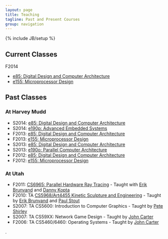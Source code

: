 ```yaml
---
layout: page
title: Teaching
tagline: Past and Present Courses
group: navigation
---
```

{% include JB/setup %}

## Current Classes
F2014

* [e85: Digital Design and Computer Architecture]()
* [e155: Microprocessor Design]()

## Past Classes
### At Harvey Mudd
* S2014: [e85: Digital Design and Computer Architecture](http://fourier.eng.hmc.edu/e85)
* S2014: [e190p: Advanced Embedded Systems](http://www3.hmc.edu/~jspjut/class/e190p)
* F2013: [e85: Digital Design and Computer Architecture](http://www3.hmc.edu/~jspjut/class/f2013/e85)
* F2013: [e155: Microprocessor Design](http://www3.hmc.edu/~jspjut/class/f2013/e155)
* S2013: [e85: Digital Design and Computer Architecture](http://www3.hmc.edu/~jspjut/class/s2013/e85)
* S2013: [e190o: Parallel Computer Architecture](http://www3.hmc.edu/~jspjut/class/s2013/e190o)
* F2012: [e85: Digital Design and Computer Architecture](https://sites.google.com/a/g.hmc.edu/e85f2012)
* F2012: [e155: Microprocessor Design](https://sites.google.com/a/g.hmc.edu/e155f2012)

### At Utah
* F2011: [CS6965: Parallel Hardware Ray Tracing](http://www.eng.utah.edu/~cs6965/) - Taught with [Erik Brunvand][elb] and [Danny Kopta][dk]
* F2010: TA [CS5968/Art4455 Kinetic Sculpture and Engineering](http://www.eng.utah.edu/~cs5968/) - Taught by [Erik Brunvand][elb] and [Paul Stout][paulstout]
* S2007: TA CS5600: Introduction to Computer Graphics - Taught by [Pete Shirley][ps]
* S2007: TA CS59XX: Network Game Design - Taught by [John Carter][jc]
* F2006: TA CS5460/6460: Operating Systems - Taught by [John Carter][jc]

.

   [elb]: http://www.cs.utah.edu/~elb
   [dk]: http://www.cs.utah.edu/~dkopta
   [ps]: http://www.cs.utah.edu/~shirley
   [paulstout]: http://faculty.utah.edu/u0300671-PAUL_L_STOUT/teaching/index.hml
   [jc]: http://researcher.watson.ibm.com/researcher/view.php?person=us-retrac




